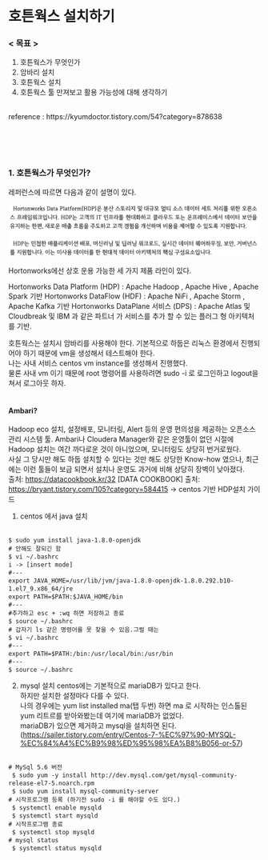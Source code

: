 # 호튼웍스 설치하기

### < 목표 >
1. 호튼웍스가 무엇인가
2. 암바리 설치
3. 호튼웍스 설치
5. 호튼웍스 툴 만져보고 활용 가능성에 대해 생각하기

<br/>
reference : https://kyumdoctor.tistory.com/54?category=878638
<br/><br/><br/><br/><br/>

### 1. 호튼웍스가 무엇인가?

레퍼런스에 따르면 다음과 같이 설명이 있다.  

<img src="https://github.com/kimhagyeong/Tech_Diary/blob/main/static/%E1%84%92%E1%85%A9%E1%84%90%E1%85%B3%E1%86%AB%E1%84%8B%E1%85%AF%E1%86%A8%E1%84%89%E1%85%B3%20%E1%84%89%E1%85%A5%E1%86%AF%E1%84%86%E1%85%A7%E1%86%BC.png"
     width="700"/>


Hortonworks에선 상호 운용 가능한 세 가지 제품 라인이 있다.

Hortonworks Data Platform (HDP) : Apache Hadoop , Apache Hive , Apache Spark 기반
Hortonworks DataFlow (HDF) : Apache NiFi , Apache Storm , Apache Kafka 기반
Hortonworks DataPlane 서비스 (DPS) : Apache Atlas 및 Cloudbreak 및 IBM 과 같은 파트너 가 서비스를 추가 할 수 있는 플러그 형 아키텍처를 기반.

호튼웍스는 설치시 암바리를 사용해야 한다. 
기본적으로 하둡은 리눅스 환경에서 진행되어야 하기 때문에 vm을 생성해서 테스트해야 한다.  
나는 사내 서비스 centos vm instance를 생성해서 진행했다.  
물론 사내 vm 이기 때문에 root 명령어를 사용하려면 sudo -i 로 로그인하고 logout을 쳐서 로그아웃 하자.
<br/><br/>
#### Ambari?
Hadoop eco 설치, 설정배포, 모니터링, Alert 등의 운영 편의성을 제공하는 오픈소스 관리 시스템 툴. 
Ambari나 Cloudera Manager와 같은 운영툴이 없던 시절에 Hadoop 설치는 여간 까다로운 것이 아니었으며, 모니터링도 상당히 번거로웠다.  
사실 그 당시만 해도 하둡 설치할 수 있다는 것만 해도 상당한 Know-how 였으나, 최근에는 이런 툴들이 보급 되면서 설치나 운영도 과거에 비해 상당히 장벽이 낮아졌다.  
출처: https://datacookbook.kr/32 [DATA COOKBOOK]
출처: https://bryant.tistory.com/105?category=584415 -> centos 기반 HDP설치 가이드
  
1. centos 에서 java 설치
<pre><code>
$ sudo yum install java-1.8.0-openjdk
# 안해도 잘되긴 함
$ vi ~/.bashrc
i -> [insert mode]
#---
export JAVA_HOME=/usr/lib/jvm/java-1.8.0-openjdk-1.8.0.292.b10-1.el7_9.x86_64/jre
export PATH=$PATH:$JAVA_HOME/bin
#---
#추가하고 esc + :wq 하면 저장하고 종료
$ source ~/.bashrc
# 갑자기 ls 같은 명령어를 못 찾을 수 있음.그럴 때는
$ vi ~/.bashrc
#---
export PATH=$PATH:/bin:/usr/local/bin:/usr/bin
#---
$ source ~/.bashrc
</code></pre>
  
  
2. mysql 설치
centos에는 기본적으로 mariaDB가 있다고 한다.  
하지만 설치한 설정마다 다를 수 있다.  
나의 경우에는 yum list installed ma(탭 두번) 하면 ma 로 시작하는 인스톨된 yum 리트르를 받아와봤는데 여기에 mariaDB가 없었다.  
mariaDB가 있으면 제거하고 mysql을 설치하면 된다.  (https://sailer.tistory.com/entry/Centos-7-%EC%97%90-MYSQL-%EC%84%A4%EC%B9%98%ED%95%98%EA%B8%B056-or-57)

<pre>
<code>
# MySql 5.6 버전
 $ sudo yum -y install http://dev.mysql.com/get/mysql-community-release-el7-5.noarch.rpm 
 $ sudo yum install mysql-community-server 
# 시작프로그램 등록 (하기전 sudo -i 를 해야할 수도 있다.)
 $ systemctl enable mysqld
 $ systemctl start mysqld
# 시작프로그램 종료
 $ systemctl stop mysqld
# mysql status
 $ systemctl status mysqld
</code>
</pre>

